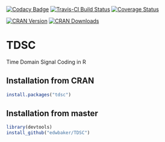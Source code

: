 [![Codacy Badge](https://api.codacy.com/project/badge/Grade/d9496058020a46a49fe0c3286632a5a4)](https://app.codacy.com/app/edwbaker/TDSC?utm_source=github.com&utm_medium=referral&utm_content=edwbaker/TDSC&utm_campaign=Badge_Grade_Dashboard)
[![Travis-CI Build Status](https://travis-ci.org/edwbaker/TDSC.svg?branch=master)](https://travis-ci.org/edwbaker/TDSC)   [![Coverage Status](https://coveralls.io/repos/github/edwbaker/TDSC/badge.svg?branch=master)](https://coveralls.io/github/edwbaker/TDSC?branch=master)

[![CRAN Version](https://www.r-pkg.org/badges/version/tdsc)](https://cran.r-project.org/package=tdsc) [![CRAN Downloads](https://cranlogs.r-pkg.org/badges/grand-total/tdsc)]()

# TDSC
Time Domain Signal Coding in R

## Installation from CRAN
````R
install.packages("tdsc")
````
## Installation from master
````R
library(devtools)
install_github("edwbaker/TDSC")
````
